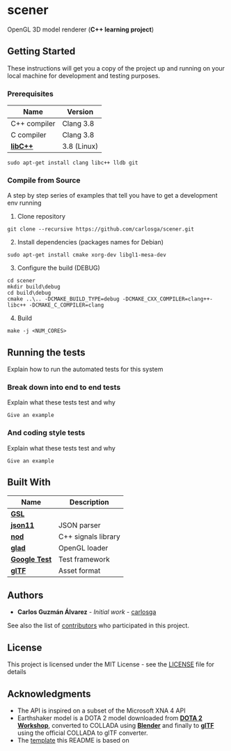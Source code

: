 # scener

OpenGL 3D model renderer (**C++ learning project**)

## Getting Started

These instructions will get you a copy of the project up and running on your local machine for development and testing purposes.

### Prerequisites

| Name                                       | Version       |
|--------------------------------------------|---------------|
| C++ compiler                               | Clang 3.8     |
| C compiler                                 | Clang 3.8     |
| [**libC++**](http://libcxx.llvm.org/)      | 3.8 (Linux)   |

```
sudo apt-get install clang libc++ lldb git
```

### Compile from Source

A step by step series of examples that tell you have to get a development env running

1. Clone repository

```
git clone --recursive https://github.com/carlosga/scener.git
```

2. Install dependencies (packages names for Debian)

```
sudo apt-get install cmake xorg-dev libgl1-mesa-dev
```

3. Configure the build (DEBUG)

```
cd scener
mkdir build\debug
cd build\debug
cmake ..\.. -DCMAKE_BUILD_TYPE=debug -DCMAKE_CXX_COMPILER=clang++-libc++ -DCMAKE_C_COMPILER=clang
```

4. Build 

```
make -j <NUM_CORES>
```

## Running the tests

Explain how to run the automated tests for this system

### Break down into end to end tests

Explain what these tests test and why

```
Give an example
```

### And coding style tests

Explain what these tests test and why

```
Give an example
```

## Built With

| Name                                                      | Description          |
|-----------------------------------------------------------|----------------------|
| [**GSL**](https://github.com/Microsoft/GSL)               |                      |
| [**json11**](https://github.com/dropbox/json11)           | JSON parser          |
| [**nod**](https://github.com/fr00b0/nod)                  | C++ signals library  |
| [**glad**](https://github.com/Dav1dde/glad)               | OpenGL loader        |
| [**Google Test**](https://code.google.com/p/googletest/)  | Test framework       |
| [**glTF**](https://github.com/KhronosGroup/glTF)          | Asset format         |

## Authors

* **Carlos Guzmán Álvarez** - *Initial work* - [carlosga](https://github.com/carlosga)

See also the list of [contributors](https://github.com/your/project/contributors) who participated in this project.

## License

This project is licensed under the MIT License - see the [LICENSE](LICENSE) file for details

## Acknowledgments

* The API is inspired on a subset of the Microsoft XNA 4 API
* Earthshaker model is a DOTA 2 model downloaded from [**DOTA 2 Workshop**](http://www.dota2.com/workshop/requirements),
  converted to COLLADA using [**Blender**](https://www.blender.org/) and finally to [**glTF**](https://github.com/KhronosGroup/glTF) 
  using the official COLLADA to glTF converter.
* The [template](https://gist.github.com/PurpleBooth/109311bb0361f32d87a2) this README is based on
